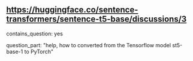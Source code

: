 ## https://huggingface.co/sentence-transformers/sentence-t5-base/discussions/3

contains_question: yes

question_part: "help, how to converted from the Tensorflow model st5-base-1 to PyTorch"